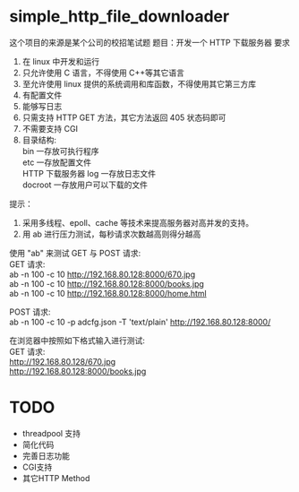# simple_http_file_downloader   
这个项目的来源是某个公司的校招笔试题
题目：开发一个 HTTP 下载服务器
要求
1) 在 linux 中开发和运行
2) 只允许使用 C 语言，不得使用 C++等其它语言
3) 至允许使用 linux 提供的系统调用和库函数，不得使用其它第三方库
4) 有配置文件
5) 能够写日志
6) 只需支持 HTTP GET 方法，其它方法返回 405 状态码即可
7) 不需要支持 CGI
8) 目录结构:  
bin 一存放可执行程序  
etc 一存放配置文件  
HTTP 下载服务器 log 一存放日志文件  
docroot 一存放用户可以下载的文件  

提示：
1) 采用多线程、epoll、cache 等技术来提高服务器对高并发的支持。
2) 用 ab 进行压力测试，每秒请求次数越高则得分越高  

使用 "ab" 来测试 GET 与 POST 请求:  
GET 请求:  
ab -n 100 -c 10 http://192.168.80.128:8000/670.jpg  
ab -n 100 -c 10 http://192.168.80.128:8000/books.jpg  
ab -n 100 -c 10 http://192.168.80.128:8000/home.html  

POST 请求:  
ab -n 100 -c 10 -p adcfg.json -T 'text/plain' http://192.168.80.128:8000/  

在浏览器中按照如下格式输入进行测试:  
GET 请求:  
http://192.168.80.128/670.jpg   
http://192.168.80.128:8000/books.jpg 

# TODO 
- threadpool 支持  
- 简化代码  
- 完善日志功能
- CGI支持  
- 其它HTTP Method
